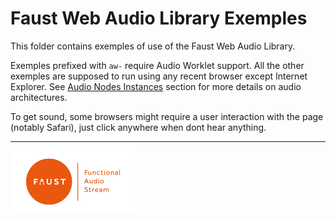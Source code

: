 # Faust Web Audio Library Exemples


This folder contains exemples of use of the Faust Web Audio Library.

Exemples prefixed with `aw-` require Audio Worklet support.
All the other exemples are supposed to run using any recent browser except Internet Explorer.
See [Audio Nodes Instances](../README.md) section for more details on audio architectures.

To get sound, some browsers might require a user interaction with the page (notably Safari),
just click anywhere when dont hear anything.

----
<a href="http://faust.grame.fr"><img src=../imgs/faust.png width=200 /></a>
 

